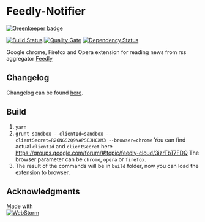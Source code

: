 Feedly-Notifier
===============

[![Greenkeeper badge](https://badges.greenkeeper.io/olsh/Feedly-Notifier.svg)](https://greenkeeper.io/)

[![Build Status](https://travis-ci.org/olsh/Feedly-Notifier.svg?branch=master)](https://travis-ci.org/olsh/Feedly-Notifier)
[![Quality Gate](https://sonarqube.com/api/badges/gate?key=feedly-notifier)](https://sonarqube.com/dashboard/index/feedly-notifier)
[![Dependency Status](https://gemnasium.com/badges/github.com/olsh/Feedly-Notifier.svg)](https://gemnasium.com/github.com/olsh/Feedly-Notifier)

Google chrome, Firefox and Opera extension for reading news from rss aggregator [Feedly](https://feedly.com)

## Changelog

Changelog can be found [here](https://github.com/olsh/Feedly-Notifier/releases).

## Build

1. `yarn`
2. `grunt sandbox --clientId=sandbox --clientSecret=R26NGS2Q9NAPSEJHCXM3 --browser=chrome`
You can find actual `clientId` and `clientSecret` here https://groups.google.com/forum/#!topic/feedly-cloud/3izrTbT7FDQ
The browser parameter can be `chrome`, `opera` or `firefox`.
3. The result of the commands will be in `build` folder, now you can load the extension to browser.

## Acknowledgments

Made with  
[![WebStorm](https://github.com/olsh/Feedly-Notifier/raw/master/logos/ws-logo.png)](https://www.jetbrains.com/webstorm/)
